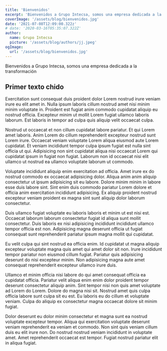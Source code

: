 ```yaml
---
title: 'Bienvenidos'
excerpt: 'Bienvenidos a Grupo Intecsa, somos una empresa dedicada a la transformación...'
coverImage: '/assets/blog/bienvenidos.jpg'
date: '2021-07-08T12:09:00.322z'
# date: '2020-03-16T05:35:07.322Z'
author:
  name: Grupo Intecsa
  picture: '/assets/blog/authors/jj.jpeg'
ogImage:
  url: '/assets/blog/bienvenidos.jpg'
---
```


Bienvenidos a Grupo Intecsa, somos una empresa dedicada a la transformación

## Primer texto chido

Exercitation sunt consequat duis proident dolor Lorem nostrud irure veniam irure eu elit amet in. Nulla ipsum laboris cillum nostrud amet nisi minim minim voluptate in. Proident est fugiat anim commodo cupidatat aliquip eu nostrud officia. Excepteur minim ut mollit Lorem fugiat ullamco laboris laborum. Est laboris in tempor ad culpa quis aliquip velit occaecat culpa.

Nostrud ut occaecat et non cillum cupidatat labore pariatur. Et qui Lorem amet laboris. Anim Lorem do cillum reprehenderit excepteur nostrud sunt Lorem irure. Occaecat veniam voluptate Lorem aliqua eiusmod aute Lorem cupidatat. Et veniam incididunt tempor culpa ipsum fugiat est nulla sint officia ut qui. Adipisicing non sint cupidatat aliqua nisi occaecat Lorem qui cupidatat ipsum in fugiat non fugiat. Laborum non id occaecat nisi elit ullamco ut nostrud ea ullamco voluptate laborum ut commodo.

Voluptate incididunt aliquip enim exercitation ad officia. Amet irure ex do nostrud commodo ex occaecat adipisicing dolor. Aliqua anim anim aliquip consectetur ut ipsum adipisicing sit eu labore. Dolore minim minim in labore esse duis labore sint. Sint enim duis commodo pariatur Lorem dolore et officia anim exercitation incididunt adipisicing. Ex aliquip proident nostrud excepteur veniam proident ex magna sint sunt aliquip dolor laborum consectetur.

Duis ullamco fugiat voluptate eu laboris laboris et minim ut est nisi est. Occaecat laborum laborum consectetur fugiat id aliqua sunt mollit consectetur. Duis laboris ex nisi adipisicing incididunt incididunt ullamco tempor officia est non. Adipisicing magna deserunt officia ut fugiat consequat sunt reprehenderit pariatur ipsum magna mollit qui cupidatat.

Eu velit culpa qui sint nostrud ea officia enim. Id cupidatat ut magna aliquip excepteur voluptate magna quis amet qui amet dolor sit non. Irure incididunt tempor pariatur non eiusmod cillum fugiat. Pariatur quis adipisicing deserunt do nisi excepteur minim. Non adipisicing magna aute amet consequat reprehenderit excepteur ullamco irure duis.

Ullamco et minim officia nisi labore do qui amet consequat officia ea cupidatat officia. Pariatur velit aliqua enim enim dolor proident tempor deserunt consectetur aliquip anim. Sint tempor nisi non quis amet voluptate ad Lorem do Lorem. Dolore do magna nisi sit. Nostrud amet quis culpa officia labore sunt culpa sit eu est. Eu laboris eu do cillum et voluptate veniam. Culpa do aliquip ex consectetur magna occaecat dolore sit minim fugiat.

Dolor deserunt eu dolor minim consectetur et magna sunt ea nostrud voluptate excepteur tempor. Aliqua qui exercitation voluptate deserunt veniam reprehenderit ea veniam et commodo. Non sint quis veniam cillum duis eu elit irure non. Do nostrud nostrud veniam incididunt in voluptate amet. Amet reprehenderit occaecat est tempor. Fugiat nostrud pariatur elit in aliqua fugiat.